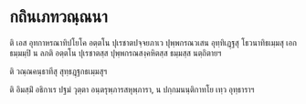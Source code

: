 <h1>กถินเภทวณฺณนา</h1>
<p> ติ เอส อุทกาหรณาทิปโยโค อตฺตโน ปุเรชาตปจฺจยภาเว ปุพฺพกรณวเสน อุทฺทิเฎฺฐสุ โธวนาทิธเมฺมสุ เอกธมฺมมฺปิ น ลภติ อตฺตโน ปุเรชาตสฺส ปุพฺพกรณสงฺคหิตสฺส ธมฺมสฺส นตฺถิตายฯ</p>


<p> ติ วณฺณคนฺธาทีสุ สุทฺธฎฺฐกธเมฺมสุฯ</p>


<p> ติ อิมสฺมิํ อธิกาเร ปฐมํ วุตฺตา อนฺตรุพฺภารสหุพฺภารา, น ปกฺกมนนฺติกาทโย เทฺว อุทฺธาราฯ</p>





